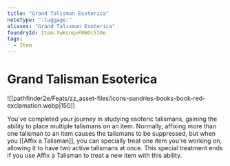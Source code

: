 ```yaml
---
title: "Grand Talisman Esoterica"
noteType: ":luggage:"
aliases: "Grand Talisman Esoterica"
foundryId: Item.YwKsnqvFNWOcS30e
tags:
  - Item
---
```


# Grand Talisman Esoterica
![[pathfinder2e/Feats/zz_asset-files/icons-sundries-books-book-red-exclamation.webp|150]]

You've completed your journey in studying esoteric talismans, gaining the ability to place multiple talismans on an item. Normally, affixing more than one talisman to an item causes the talismans to be suppressed, but when you [[Affix a Talisman]], you can specially treat one item you're working on, allowing it to have two active talismans at once. This special treatment ends if you use Affix a Talisman to treat a new item with this ability.
